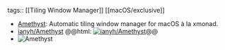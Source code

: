 tags:: [[Tiling Window Manager]] [[macOS/exclusive]]

- [Amethyst](https://ianyh.com/amethyst/): Automatic tiling window manager for macOS à la xmonad.
- [ianyh/Amethyst](https://github.com/ianyh/Amethyst)
  @@html: <a href="https://github.com/ianyh/Amethyst/"><img src="https://github-readme-stats-astronomer.vercel.app/api/pin/?username=ianyh&repo=Amethyst&theme=tokyonight" alt="ianyh/Amethyst"/></a>@@
- ![Amethyst](https://camo.githubusercontent.com/ab89879d2c2787c37c55d2d2cbb1ce95a42355f747c2a890873fa22aa08dcee4/68747470733a2f2f69616e79682e636f6d2f616d6574687973742f696d616765732f77696e646f77732e706e67)